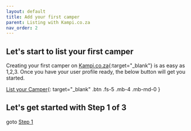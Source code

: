 ```yaml
---
layout: default
title: Add your first camper
parent: Listing with Kampi.co.za
nav_order: 2
---
```


## Let's start to list your first camper
Creating your first camper on [Kampi.co.za](https://kampi.co.za){:target="_blank"} is as easy as 1,2,3. Once you have your user profile ready, the below button will get you started.

[List your Camper](https://www.kampi.co.za/become-a-owner){: target="_blank" .btn .fs-5 .mb-4 .mb-md-0 }

## Let's get started with Step 1 of 3
goto [Step 1](/docs/listing/listing-step1)